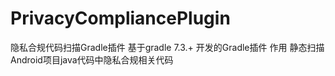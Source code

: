 # PrivacyCompliancePlugin
隐私合规代码扫描Gradle插件
基于gradle 7.3.+ 开发的Gradle插件
作用
静态扫描Android项目java代码中隐私合规相关代码
